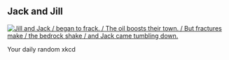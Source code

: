 ## Jack and Jill
[![Jill and Jack / began to frack. / The oil boosts their town. / But fractures make / the bedrock shake / and Jack came tumbling down.](https://imgs.xkcd.com/comics/jack_and_jill.png)](https://xkcd.com/1662/ "Jill and Jack / began to frack. / The oil boosts their town. / But fractures make / the bedrock shake / and Jack came tumbling down.")

Your daily random xkcd
